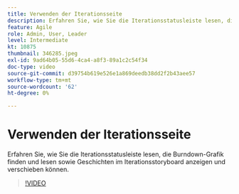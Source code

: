 ```yaml
---
title: Verwenden der Iterationsseite
description: Erfahren Sie, wie Sie die Iterationsstatusleiste lesen, die Burndown-Grafik finden und lesen sowie Geschichten im Iterationsstoryboard anzeigen und verschieben können.
feature: Agile
role: Admin, User, Leader
level: Intermediate
kt: 10875
thumbnail: 346285.jpeg
exl-id: 9ad64b05-55d6-4ca4-a8f3-89a1c2c54f34
doc-type: video
source-git-commit: d39754b619e526e1a869deedb38dd2f2b43aee57
workflow-type: tm+mt
source-wordcount: '62'
ht-degree: 0%

---
```


# Verwenden der Iterationsseite

Erfahren Sie, wie Sie die Iterationsstatusleiste lesen, die Burndown-Grafik finden und lesen sowie Geschichten im Iterationsstoryboard anzeigen und verschieben können.

>[!VIDEO](https://video.tv.adobe.com/v/346285/?quality=12&learn=on)
